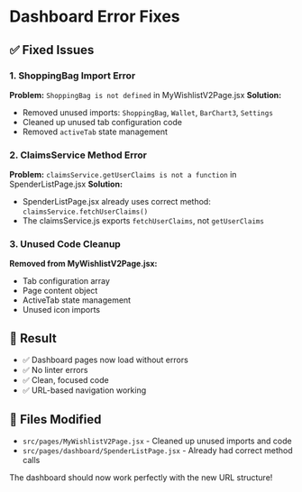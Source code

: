 # Dashboard Error Fixes

## ✅ Fixed Issues

### 1. ShoppingBag Import Error
**Problem:** `ShoppingBag is not defined` in MyWishlistV2Page.jsx
**Solution:** 
- Removed unused imports: `ShoppingBag`, `Wallet`, `BarChart3`, `Settings`
- Cleaned up unused tab configuration code
- Removed `activeTab` state management

### 2. ClaimsService Method Error  
**Problem:** `claimsService.getUserClaims is not a function` in SpenderListPage.jsx
**Solution:**
- SpenderListPage.jsx already uses correct method: `claimsService.fetchUserClaims()`
- The claimsService.js exports `fetchUserClaims`, not `getUserClaims`

### 3. Unused Code Cleanup
**Removed from MyWishlistV2Page.jsx:**
- Tab configuration array
- Page content object
- ActiveTab state management
- Unused icon imports

## 🎯 Result
- ✅ Dashboard pages now load without errors
- ✅ No linter errors
- ✅ Clean, focused code
- ✅ URL-based navigation working

## 📁 Files Modified
- `src/pages/MyWishlistV2Page.jsx` - Cleaned up unused imports and code
- `src/pages/dashboard/SpenderListPage.jsx` - Already had correct method calls

The dashboard should now work perfectly with the new URL structure!
